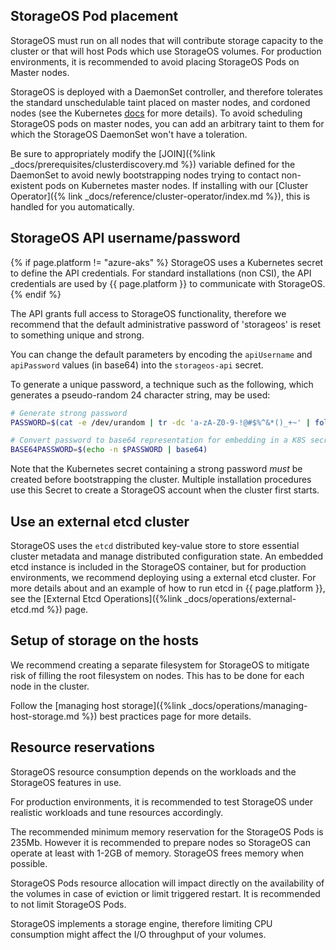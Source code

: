 
## StorageOS Pod placement

StorageOS must run on all nodes that will contribute storage capacity to the
cluster or that will host Pods which use StorageOS volumes. For production
environments, it is recommended to avoid placing StorageOS Pods on Master
nodes.

StorageOS is deployed with a DaemonSet controller, and therefore tolerates the
standard unschedulable taint placed on master nodes, and cordoned nodes (see
the Kubernetes
[docs](https://kubernetes.io/docs/concepts/workloads/controllers/daemonset/)
for more details). To avoid scheduling StorageOS pods on master nodes, you can
add an arbitrary taint to them for which the StorageOS DaemonSet won't have a
toleration.

Be sure to appropriately modify the [JOIN]({%link
_docs/prerequisites/clusterdiscovery.md %}) variable defined for the DaemonSet
to avoid newly bootstrapping nodes trying to contact non-existent pods on
Kubernetes master nodes. If installing with our [Cluster Operator]({% link
_docs/reference/cluster-operator/index.md %}), this is handled for you automatically. 

## StorageOS API username/password

{% if page.platform != "azure-aks" %}
StorageOS uses a Kubernetes secret to define the API credentials. For standard
installations (non CSI), the API credentials are used by {{ page.platform }} to
communicate with StorageOS.
{% endif %}

The API grants full access to StorageOS functionality, therefore we recommend
that the default administrative password of 'storageos' is reset to something
unique and strong.

You can change the default parameters by encoding the `apiUsername` and
`apiPassword` values (in base64) into the `storageos-api` secret.

To generate a unique password, a technique such as the following, which
generates a pseudo-random 24 character string, may be used:

```bash
# Generate strong password
PASSWORD=$(cat -e /dev/urandom | tr -dc 'a-zA-Z0-9-!@#$%^&*()_+~' | fold -w 24 | head -n 1)

# Convert password to base64 representation for embedding in a K8S secret
BASE64PASSWORD=$(echo -n $PASSWORD | base64)
```

Note that the Kubernetes secret containing a strong password *must* be created
before bootstrapping the cluster. Multiple installation procedures use this
Secret to create a StorageOS account when the cluster first starts.

## Use an external etcd cluster

StorageOS uses the `etcd` distributed key-value store to store essential
cluster metadata and manage distributed configuration state. An embedded etcd
instance is included in the StorageOS container, but for production environments,
we recommend deploying using a external etcd cluster. For more details about
and an example of how to run etcd in {{ page.platform }}, see the
[External Etcd Operations]({%link _docs/operations/external-etcd.md %})
page.

## Setup of storage on the hosts

We recommend creating a separate filesystem for StorageOS to mitigate
risk of filling the root filesystem on nodes. This has to be done for each node
in the cluster.

Follow the [managing host storage]({%link _docs/operations/managing-host-storage.md
%}) best practices page for more details.

## Resource reservations

StorageOS resource consumption depends on the workloads and the StorageOS
features in use. 

For production environments, it is recommended to test StorageOS under
realistic workloads and tune resources accordingly.

The recommended minimum memory reservation for the StorageOS Pods is 235Mb.
However it is recommended to prepare nodes so StorageOS can operate at least
with 1-2GB of memory. StorageOS frees memory when possible.

StorageOS Pods resource allocation will impact directly on the availability of
the volumes in case of eviction or limit triggered restart. It is recommended
to not limit StorageOS Pods.

StorageOS implements a storage engine, therefore limiting CPU consumption might
affect the I/O throughput of your volumes.

